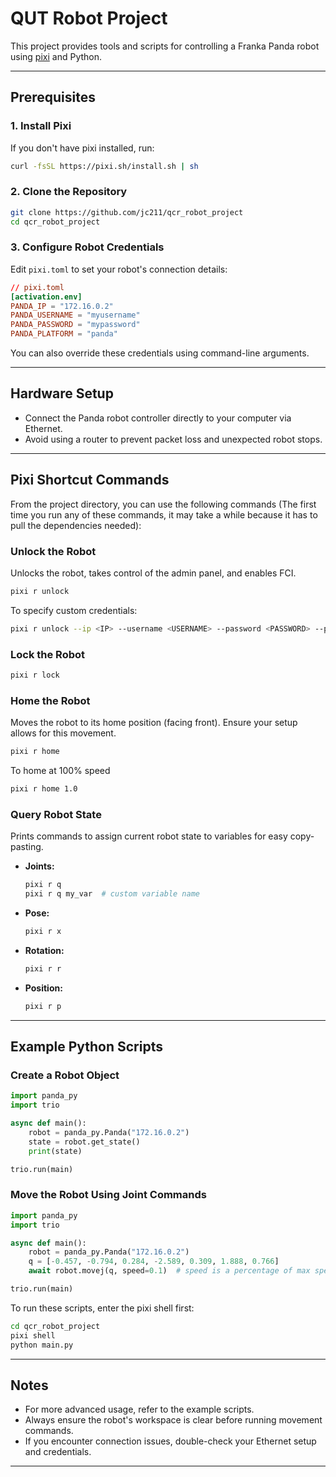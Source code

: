 # QUT Robot Project

This project provides tools and scripts for controlling a Franka Panda robot using [pixi](https://pixi.sh/) and Python.

---

## Prerequisites

### 1. Install Pixi

If you don't have pixi installed, run:

```bash
curl -fsSL https://pixi.sh/install.sh | sh
```

### 2. Clone the Repository

```bash
git clone https://github.com/jc211/qcr_robot_project
cd qcr_robot_project
```

### 3. Configure Robot Credentials

Edit `pixi.toml` to set your robot's connection details:

```toml
// pixi.toml
[activation.env]
PANDA_IP = "172.16.0.2"
PANDA_USERNAME = "myusername"
PANDA_PASSWORD = "mypassword"
PANDA_PLATFORM = "panda"
```

You can also override these credentials using command-line arguments.

---

## Hardware Setup

- Connect the Panda robot controller directly to your computer via Ethernet.
- Avoid using a router to prevent packet loss and unexpected robot stops.

---

## Pixi Shortcut Commands

From the project directory, you can use the following commands (The first time you run any of these commands, it may take a while because it has to pull the dependencies needed):

### Unlock the Robot

Unlocks the robot, takes control of the admin panel, and enables FCI.

```bash
pixi r unlock
```

To specify custom credentials:

```bash
pixi r unlock --ip <IP> --username <USERNAME> --password <PASSWORD> --platform <PLATFORM>
```

### Lock the Robot

```bash
pixi r lock
```

### Home the Robot

Moves the robot to its home position (facing front). Ensure your setup allows for this movement.

```bash
pixi r home
```

To home at 100% speed
```bash
pixi r home 1.0
```

### Query Robot State

Prints commands to assign current robot state to variables for easy copy-pasting.

- **Joints:**  
  ```bash
  pixi r q
  pixi r q my_var  # custom variable name
  ```
- **Pose:**  
  ```bash
  pixi r x
  ```
- **Rotation:**  
  ```bash
  pixi r r
  ```
- **Position:**  
  ```bash
  pixi r p
  ```

---

## Example Python Scripts

### Create a Robot Object

```python
import panda_py
import trio

async def main():
    robot = panda_py.Panda("172.16.0.2")
    state = robot.get_state()
    print(state)

trio.run(main)
```

### Move the Robot Using Joint Commands

```python
import panda_py
import trio

async def main():
    robot = panda_py.Panda("172.16.0.2")
    q = [-0.457, -0.794, 0.284, -2.589, 0.309, 1.888, 0.766]
    await robot.movej(q, speed=0.1)  # speed is a percentage of max speed (10% here)

trio.run(main)
```

To run these scripts, enter the pixi shell first:

```bash
cd qcr_robot_project
pixi shell
python main.py
```

---

## Notes

- For more advanced usage, refer to the example scripts.
- Always ensure the robot's workspace is clear before running movement commands.
- If you encounter connection issues, double-check your Ethernet setup and credentials.

---




